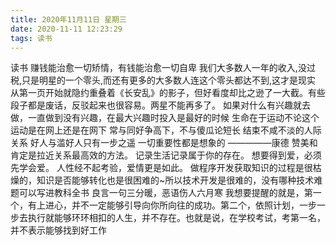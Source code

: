 ```yaml
---
title: 2020年11月11日 星期三
date: 2020-11-11 12:23:29
tags: 读书
---	
```

读书
			    					赚钱能治愈一切矫情，有钱能治愈一切自卑
            我们大多数人一年的收入,没过税,只是明星的一个零头,而还有更多的大多数人连这个零头都达不到,这才是现实
			从第一页开始就隐约重叠着《长安乱》的影子，但好看度却比之逊了一大截。有些段子都是废话，反驳起来也很容易。两星不能再多了。
			如果对什么有兴趣就去做，一直做到没有兴趣，在最大兴趣时投入是最好的时候
			生命在于运动不论这个运动是在网上还是在网下
			常与同好争高下，不与傻瓜论短长
			结束不咸不淡的人际关系
			好人与滥好人只有一步之遥
			一切重要性都是想象的              	 —————康德
			赞美和肯定是拉近关系最高效的方法。
			记录生活记录属于你的存在。
			想要得到爱，必须先学会爱。
			人性经不起考验，爱情更是如此。
			做程序开发获取知识的过程是很枯燥的，知识是否能够转化也是很困难的~所以技术开发是很难的，没有哪种技术难题可以写进教科全书
			良言一句三分暖，恶语伤人六月寒
			我想要提醒的就是，第一个，有上进心，并不一定能够引导向你所向往的成功。第二个，依照计划，一步一步去执行就能够环环相扣的人生，并不存在。也就是说，在学校考试，考第一名，并不表示能够找到好工作


			




 
